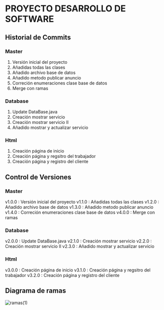 # PROYECTO DESARROLLO DE SOFTWARE

## Historial de Commits

### Master
1. Versión inicial del proyecto
2. Añadidas todas las clases
3. Añadido archivo base de datos
4. Añadido metodo publicar anuncio
5. Correción enumeraciones clase base de datos
6. Merge con ramas

### Database 
1. Update DataBase.java
2. Creación mostrar servicio
3. Creación mostrar servicio II
4. Añadido mostrar y actualizar servicio


### Html 
1. Creación página de inicio
2. Creación página y regsitro del trabajador
3. Creación página y registro del cliente


## Control de Versiones 

### Master
v1.0.0 : Versión inicial del proyecto
v1.1.0 : Añadidas todas las clases
v1.2.0 : Añadido archivo base de datos
v1.3.0 : Añadido metodo publicar anuncio
v1.4.0 : Correción enumeraciones clase base de datos
v4.0.0 : Merge con ramas


### Database 
v2.0.0 : Update DataBase.java
v2.1.0 : Creación mostrar servicio
v2.2.0 : Creación mostrar servicio II
v2.3.0 : Añadido mostrar y actualizar servicio

### Html 
v3.0.0 : Creación página de inicio
v3.1.0 : Creación página y regsitro del trabajador
v3.2.0 : Creación página y registro del cliente


## Diagrama de ramas 
![ramas(1)](https://user-images.githubusercontent.com/91699247/170724049-6a9551ea-a4b4-454e-a024-d866c6215975.jpg)



